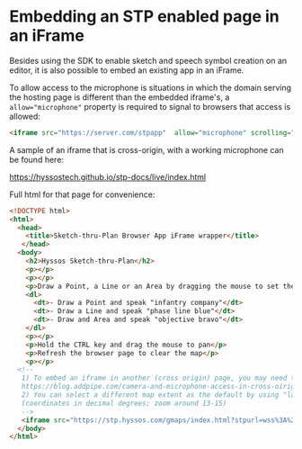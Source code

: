 # Embedding an STP enabled page in an iFrame

Besides using the SDK to enable sketch and speech symbol creation on an editor, it is also possible to embed an existing app in an iFrame. 

To allow access to the microphone is situations in which the domain serving the hosting page is different than the embedded iframe's, a `allow="microphone"` property is required to signal to browsers that access is allowed:  

```html
<iframe src="https://server.com/stpapp"  allow="microphone" scrolling="no" width="100%" height="800"></iframe>
 ```
 
A sample of an iframe that is cross-origin, with a working microphone can be found here:
 
https://hyssostech.github.io/stp-docs/live/index.html
 
 
Full html for that page for convenience:

```html
<!DOCTYPE html>
<html>
  <head>
    <title>Sketch-thru-Plan Browser App iFrame wrapper</title>
   </head>
  <body>
    <h2>Hyssos Sketch-thru-Plan</h2>
    <p></p>
    <p></p>
    <p>Draw a Point, a Line or an Area by dragging the mouse to set the location of the symbol, and then speak the description of the symbol, for example:</p>
    <dl>
      <dt>- Draw a Point and speak "infantry company"</dt>
      <dt>- Draw a Line and speak "phase line blue"</dt>
      <dt>- Draw and Area and speak "objective bravo"</dt>
    </dl>
    <p></p>
    <p>Hold the CTRL key and drag the mouse to pan</p>
    <p>Refresh the browser page to clear the map</p>
    <p></p>
  <!--
   1) To embed an iframe in another (cross origin) page, you may need to explicitly allow access to the microphone:
   https://blog.addpipe.com/camera-and-microphone-access-in-cross-oirigin-iframes-with-feature-policy/
   2) You can select a different map extent as the default by using "lat", "lon" and "zomm" querystring parameters
   (coordinates in decimal degrees; zoom around 13-15)
   -->
   <iframe src="https://stp.hyssos.com/gmaps/index.html?stpurl=wss%3A%2F%2Fstp.hyssos.com%2Fww&lat=31.2732167&lon=-97.5714156&zoom=16"  allow="microphone" scrolling="no" width="100%" height="800"></iframe>
  </body>
</html>
```